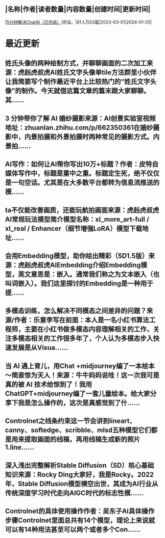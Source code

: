 |名称|作者|读者数量|内容数量|创建时间|更新时间|
---
|[5分钟解决ChatAI（已完结）](https://xiaobot.net/p/iiChatGPT?refer=0b133df9-27dc-423b-8101-639049001c13)|@柒。|81人|503篇|2023-03-01|2024-01-25|

# 最近更新
## 姓氏头像的两种绘制方式，并聊聊画面的二次加工来源：虎赳虎叔虎AI姓氏文字头像单tile方法群里小伙伴让我简要写个制作最近平台上比较热门的“姓氏文字头像”的制作。今天就借这篇文章的篇末跟大家聊聊。其......
## 3 分钟带你了解 AI 婚纱摄影来源：AI创景实验室视频地址：zhuanlan.zhihu.com/p/662350361在婚纱摄影中，内景拍摄和外景拍摄时两种常见的摄影方式。内景拍......
## AI写作：如何让AI帮你写出10万+标题？作者：皮特自媒体写作中，标题是重中之重。标题定生死，绝不仅仅是一句空话。尤其是在大多数平台都转为信息流推送的模......
## ta不仅能改善画质，还能玩航拍画面来源：虎赳虎叔虎AI常规玩法模型简介模型名称：xl_more_art-full / xl_real / Enhancer（细节增强LoRA）模型下载地址......
## 会用Embedding模型，助你绘出精彩（SD1.5版）来源：虎赳虎叔虎AIEmbedding介绍Embedding模型，英文意思是：嵌入。通常我们称之为文本嵌入（也叫词嵌入）。我们这里探讨的Embedding是一种用于提......
## 多模态训练，怎么解决不同模态之间差异的问题？来源/作者：乐意李写在前面：本人是一名小红书算法工程师，主要在小红书做多模态内容理解相关的工作，关注多模态相关的工作很多年了，个人认为多模态步入快速发展是从Visua......
## 当 AI 遇上育儿，用Chat +midjourney编了一本绘本～简直惊为天人！来源：牛牛妈妈说哇！这一次我可是真的被 AI 技术给惊到了！我用 ChatGPT+midjourney编了一套儿童绘本。给大家分享下我是怎么操作的，这次是真感觉到了什......
## Controlnet之线条约束这一节会讲到lineart、canny、softedge、scribble、mlsd五种模型它们都是用来提取画面的线稿，再用线稿生成新的照片1.line......
## 深入浅出完整解析Stable Diffusion（SD）核心基础知识来源：Rocky Ding大家好，我是Rocky。2022年，Stable Diffusion模型横空出世，其成为AI行业从传统深度学习时代走向AIGC时代的标志性模......
## Controlnet的具体使用操作作者：吴东子AI具体操作步骤Controlnet里面总共有14个模型，理论上来说就可以有14种用法甚至可以两个或者多个Con......

